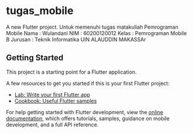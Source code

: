 # tugas_mobile

A new Flutter project.
Untuk memenuhi tugas matakuliah Pemrograman Mobile
Nama : Wulandani
NIM : 60200120012
Kelas : Pemrograman Mobile B
Jurusan : Teknik Informatika
UIN ALAUDDIN MAKASSAr

## Getting Started

This project is a starting point for a Flutter application.

A few resources to get you started if this is your first Flutter project:

- [Lab: Write your first Flutter app](https://docs.flutter.dev/get-started/codelab)
- [Cookbook: Useful Flutter samples](https://docs.flutter.dev/cookbook)

For help getting started with Flutter development, view the
[online documentation](https://docs.flutter.dev/), which offers tutorials,
samples, guidance on mobile development, and a full API reference.
